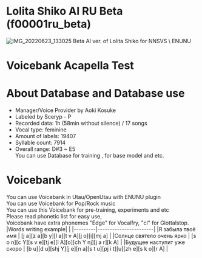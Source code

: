 # Lolita Shiko AI RU Beta (f00001ru_beta)
![IMG_20220623_133025](https://user-images.githubusercontent.com/75198282/175268788-f1758972-1e34-4451-afb7-816a74375072.jpg)
Beta AI ver. of Lolita Shiko for NNSVS \ ENUNU
# Voicebank Acapella Test

# About Database and Database use
* Manager/Voice Provider by Aoki Kosuke
* Labeled by Sceryp - P
* Recorded data: 1h (58min without silence) / 17 songs
* Vocal type: feminine
* Amount of labels: 19407 
* Syllable count: 7914   
* Overall range: D#3 ~ E5   
You can use Database for training , for base model and etc.  

# Voicebank
You can use Voicebank in Utau/OpenUtau with ENUNU plugin    
You can use Voicebank for Pop/Rock music  
You can use this Voicebank for pre-training, experiments and etc  
Please read phonetic list for easy use,   
Voicebank have extra phonemes "Edge" for Vocalfry, "cl" for Glottalstop.   
|Words writing example|                  |
|---------|-----------------------|
|Я забыла твоё имя | [j a][z a][b y][l a][t v A][j o][i][mj a] |
|Солнце святело очень ярко | [s o n][c Y][s v e][tj e][l A][o][ch Y nj][j a r][k A] |
|Будущее наступит уже скоро | [b u][d u][shj Y][j e][n a][s t u][pj i t][u][zh e][s k o][r A] |
